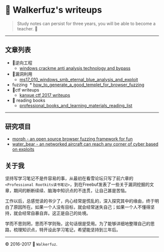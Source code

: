 # :moyai: Walkerfuz's writeups

> Study notes can persist for three years, you will be able to become a teacher. :watermelon:

------
## 文章列表

* :key:逆向工程
  * [windows crackme anti analysis technology and bypass](/2017/06/windows_crackme_anti_analysis_technology_and_bypass.md)
* :syringe:漏洞利用
  * [ms17_010_windows_smb_eternal_blue_analysis_and_exploit](/2017/06/ms17_010_windows_smb_eternal_blue_analysis_and_exploit.md)
* fuzzing
  * [how_to_generate_a_good_templet_for_browser_fuzzing]()
* :jack_o_lantern:ctf writeups
  * [kanxue ctf 2017 writeups](/2017/06/kanxue_ctf_2017_writeups.md)
* :green_book: reading books
  * [professional_books_and_learning_materials_reading_list](/2017/06/professional_books_and_learning_materials_reading_list.md)
  
------

## 研究项目

* [morph - an open source browser fuzzing framework for fun](https://github.com/walkerfuz/morph)
* [water_bear - an networked aircraft can reach any corner of cyber based on exploits](https://github.com/walkerfuz/water_bear)

## 关于我

坚持写学习笔记不是件容易的事，从最初在看雪论坛只写了前六章的`<Professional Rootkits读书笔记>`，到在Freebuf发表了一些关于漏洞挖掘的文章，期间的断断续续、脑海中知识点的不连贯，让自己甚是苦恼。

工作以后，总感觉读的书少了，内心经常是慌乱的，深入探究其中的缘由，终于明白了原因所在。如果一个人没有目标，就会经常迷失自己；如果一个人不懂得坚持，就会经常自暴自弃。这正是自己的处境。

学而不思则罔，思而不学则殆，这句话很是受用。为了能够详细地整理自己的思路，梳理知识点，特开设此学习笔记，希望能坚持到三年后。


------

:copyright: 2016-2017  :rocket: `Walkerfuz`.
